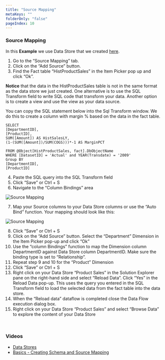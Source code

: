 ```yaml
---
title: "Source Mapping"
metaKeys: ""
folderOnly: "false"
pageIndex: 10
---
```


###	Source Mapping

In this **Example** we use Data Store that we created [here](creatingschema.md).

1.	Go to the “Source Mapping” tab.
2.	Click on the “Add Source” button.  
3.	Find the Fact table “HistProductSales” in the Item Picker pop up and click “Ok”.


**Notice** that the data in the HistProductSales table is not in the same format as the data store we just created. One alternative is to use the SQL Transform field to write SQL code that transform your data. Another option is to create a view and use the view as your data source. 

You can copy the SQL statement below into the Sql Transform window. We do this to create a column with margin % based on the data in the fact table. 

```
SELECT 
[DepartmentID],
[ProductID],
SUM([Amount]) AS HistSalesLY,
(1-(SUM([Amount])/SUM(COGS)))*-1 AS MarginPCT 

FROM @Object[HistProductSales, fact].DbObjectName
WHERE [DatasetID] = 'Actual' and YEAR(Transdate) = '2009'
Group BY 
[DepartmentID],
[ProductID]
```

4.	Paste the SQL query into the SQL Transform field
5.	Click “Save” or Ctrl + S
6.	Navigate to the “Column Bindings” area

![Source Mapping](https://profitbasedocs.blob.core.windows.net/images/sourcemapping1.png)

7.	Map your Source columns to your Data Store columns or use the “Auto Bind” function. Your mapping should look like this: 

![Source Mapping](https://profitbasedocs.blob.core.windows.net/images/sourcemapping2.png)


8.	Click “Save” or Ctrl + S
9.	Click on the “Add Source” button. Select the “Department” Dimension in the Item Picker pop-up and click “Ok”
10.	Use the “column Bindings” function to map the Dimension column DepartmentID against Data Store column DepartmentID. 
Make sure the binding type is set to “Relationship”.
11.	Repeat step 9 and 10 for the “Product” Dimension
12.	Click “Save” or Ctrl + S   
13.	Right click on your Data Store “Product Sales” in the Solution Explorer pane on the right-hand side and select “Reload Data”. Click “Yes” in the Reload Data pop-up.
This uses the query you entered in the SQL Transform field to load the selected data from the fact table into the data store. 
14.	When the “Reload data” dataflow is completed close the Data Flow execution dialog box. 
15.	Right click on your Data Store “Product Sales” and select “Browse Data” to explore the content of your Data Store

<br/>

### Videos
* [Data Stores](../../videos/datastores.md)
* [Basics - Creating Schema and Source Mapping](https://profitbasedocs.blob.core.windows.net/videos/DS%20Basic%20-Creating%20Schema%20and%20source%20maping.mp4)
